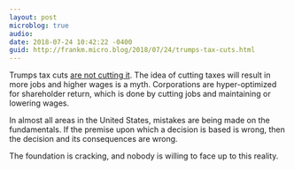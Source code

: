 ```yaml
---
layout: post
microblog: true
audio: 
date: 2018-07-24 10:42:22 -0400
guid: http://frankm.micro.blog/2018/07/24/trumps-tax-cuts.html
---
```

Trumps tax cuts [are not cutting it](https://www.bloomberg.com/view/articles/2018-07-18/trump-s-tax-cut-hasn-t-done-anything-for-workers). The idea of cutting taxes will result in more jobs and higher wages is a myth. Corporations are hyper-optimized for shareholder return, which is done by cutting jobs and maintaining or lowering wages.

In almost all areas in the United States, mistakes are being made on the fundamentals. If the premise upon which a decision is based is wrong, then the decision and its consequences are wrong. 

The foundation is cracking, and nobody is willing to face up to this reality. 
